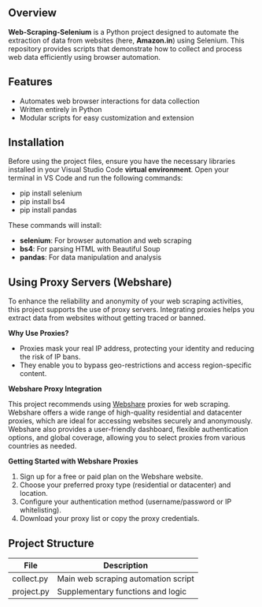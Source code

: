## Overview

**Web-Scraping-Selenium** is a Python project designed to automate the extraction of data from websites (here, **Amazon.in**) using Selenium. This repository provides scripts that demonstrate how to collect and process web data efficiently using browser automation.

## Features

- Automates web browser interactions for data collection
- Written entirely in Python
- Modular scripts for easy customization and extension

## Installation

Before using the project files, ensure you have the necessary libraries installed in your Visual Studio Code **virtual environment**. Open your terminal in VS Code and run the following commands:
- pip install selenium
- pip install bs4
- pip install pandas

These commands will install:
- **selenium**: For browser automation and web scraping
- **bs4**: For parsing HTML with Beautiful Soup
- **pandas**: For data manipulation and analysis

## Using Proxy Servers (Webshare)

To enhance the reliability and anonymity of your web scraping activities, this project supports the use of proxy servers. Integrating proxies helps you extract data from websites without getting traced or banned. 

**Why Use Proxies?**
- Proxies mask your real IP address, protecting your identity and reducing the risk of IP bans.
- They enable you to bypass geo-restrictions and access region-specific content.

**Webshare Proxy Integration**

This project recommends using [Webshare](https://www.webshare.io/) proxies for web scraping. Webshare offers a wide range of high-quality residential and datacenter proxies, which are ideal for accessing websites securely and anonymously. Webshare also provides a user-friendly dashboard, flexible authentication options, and global coverage, allowing you to select proxies from various countries as needed.

**Getting Started with Webshare Proxies**
1. Sign up for a free or paid plan on the Webshare website.
2. Choose your preferred proxy type (residential or datacenter) and location.
3. Configure your authentication method (username/password or IP whitelisting).
4. Download your proxy list or copy the proxy credentials.

## Project Structure

| File        | Description                             |
|-------------|-----------------------------------------|
| collect.py  | Main web scraping automation script      |
| project.py  | Supplementary functions and logic        |
